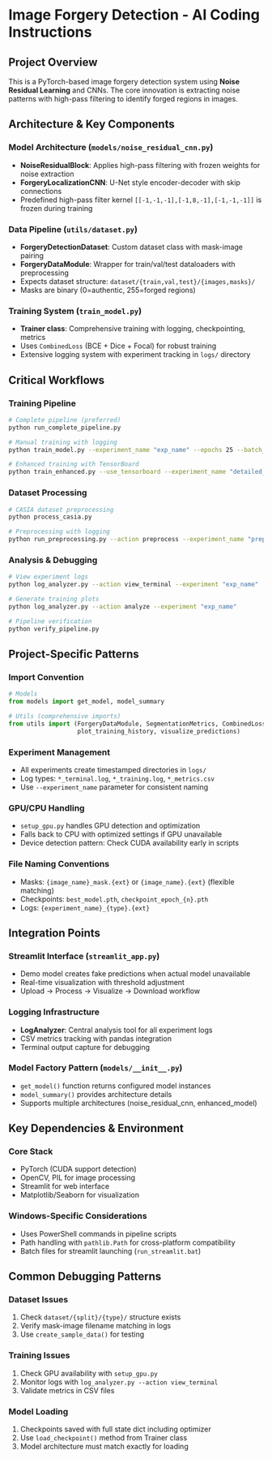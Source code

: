 # Image Forgery Detection - AI Coding Instructions

## Project Overview
This is a PyTorch-based image forgery detection system using **Noise Residual Learning** and CNNs. The core innovation is extracting noise patterns with high-pass filtering to identify forged regions in images.

## Architecture & Key Components

### Model Architecture (`models/noise_residual_cnn.py`)
- **NoiseResidualBlock**: Applies high-pass filtering with frozen weights for noise extraction
- **ForgeryLocalizationCNN**: U-Net style encoder-decoder with skip connections
- Predefined high-pass filter kernel `[[-1,-1,-1],[-1,8,-1],[-1,-1,-1]]` is frozen during training

### Data Pipeline (`utils/dataset.py`)
- **ForgeryDetectionDataset**: Custom dataset class with mask-image pairing
- **ForgeryDataModule**: Wrapper for train/val/test dataloaders with preprocessing
- Expects dataset structure: `dataset/{train,val,test}/{images,masks}/`
- Masks are binary (0=authentic, 255=forged regions)

### Training System (`train_model.py`)
- **Trainer class**: Comprehensive training with logging, checkpointing, metrics
- Uses `CombinedLoss` (BCE + Dice + Focal) for robust training
- Extensive logging system with experiment tracking in `logs/` directory

## Critical Workflows

### Training Pipeline
```bash
# Complete pipeline (preferred)
python run_complete_pipeline.py

# Manual training with logging
python train_model.py --experiment_name "exp_name" --epochs 25 --batch_size 8

# Enhanced training with TensorBoard
python train_enhanced.py --use_tensorboard --experiment_name "detailed_exp"
```

### Dataset Processing
```bash
# CASIA dataset preprocessing
python process_casia.py

# Preprocessing with logging
python run_preprocessing.py --action preprocess --experiment_name "prep_v1"
```

### Analysis & Debugging
```bash
# View experiment logs
python log_analyzer.py --action view_terminal --experiment "exp_name"

# Generate training plots
python log_analyzer.py --action analyze --experiment "exp_name"

# Pipeline verification
python verify_pipeline.py
```

## Project-Specific Patterns

### Import Convention
```python
# Models
from models import get_model, model_summary

# Utils (comprehensive imports)
from utils import (ForgeryDataModule, SegmentationMetrics, CombinedLoss,
                   plot_training_history, visualize_predictions)
```

### Experiment Management
- All experiments create timestamped directories in `logs/`
- Log types: `*_terminal.log`, `*_training.log`, `*_metrics.csv`
- Use `--experiment_name` parameter for consistent naming

### GPU/CPU Handling
- `setup_gpu.py` handles GPU detection and optimization
- Falls back to CPU with optimized settings if GPU unavailable
- Device detection pattern: Check CUDA availability early in scripts

### File Naming Conventions
- Masks: `{image_name}_mask.{ext}` or `{image_name}.{ext}` (flexible matching)
- Checkpoints: `best_model.pth`, `checkpoint_epoch_{n}.pth`
- Logs: `{experiment_name}_{type}.{ext}`

## Integration Points

### Streamlit Interface (`streamlit_app.py`)
- Demo model creates fake predictions when actual model unavailable
- Real-time visualization with threshold adjustment
- Upload → Process → Visualize → Download workflow

### Logging Infrastructure
- **LogAnalyzer**: Central analysis tool for all experiment logs
- CSV metrics tracking with pandas integration
- Terminal output capture for debugging

### Model Factory Pattern (`models/__init__.py`)
- `get_model()` function returns configured model instances
- `model_summary()` provides architecture details
- Supports multiple architectures (noise_residual_cnn, enhanced_model)

## Key Dependencies & Environment

### Core Stack
- PyTorch (CUDA support detection)
- OpenCV, PIL for image processing
- Streamlit for web interface
- Matplotlib/Seaborn for visualization

### Windows-Specific Considerations
- Uses PowerShell commands in pipeline scripts
- Path handling with `pathlib.Path` for cross-platform compatibility
- Batch files for streamlit launching (`run_streamlit.bat`)

## Common Debugging Patterns

### Dataset Issues
1. Check `dataset/{split}/{type}/` structure exists
2. Verify mask-image filename matching in logs
3. Use `create_sample_data()` for testing

### Training Issues
1. Check GPU availability with `setup_gpu.py`
2. Monitor logs with `log_analyzer.py --action view_terminal`
3. Validate metrics in CSV files

### Model Loading
1. Checkpoints saved with full state dict including optimizer
2. Use `load_checkpoint()` method from Trainer class
3. Model architecture must match exactly for loading